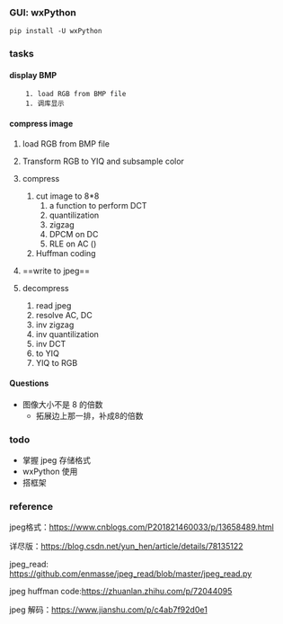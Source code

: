 ### GUI: wxPython

`pip install -U wxPython`

### tasks

#### display BMP

		1. load RGB from BMP file
		1. 调库显示

#### compress image

1. load RGB from BMP file
2. Transform RGB to YIQ and subsample color
3. compress
   1. cut image to 8*8
      1. a function to perform DCT
      2. quantilization
      3. zigzag
      4. DPCM on DC
      5. RLE on AC ()
   2. Huffman coding

4. ==write to jpeg==
5. decompress
   1. read jpeg
   2. resolve AC, DC
   3. inv zigzag
   4. inv quantilization
   5. inv DCT
   6. to YIQ
   7. YIQ to RGB



#### Questions

* 图像大小不是 8 的倍数
  * 拓展边上那一排，补成8的倍数



### todo

* 掌握 jpeg 存储格式
* wxPython 使用
* 搭框架





### reference

jpeg格式：https://www.cnblogs.com/P201821460033/p/13658489.html

详尽版：https://blog.csdn.net/yun_hen/article/details/78135122

jpeg_read: https://github.com/enmasse/jpeg_read/blob/master/jpeg_read.py

jpeg huffman code:https://zhuanlan.zhihu.com/p/72044095

jpeg 解码：https://www.jianshu.com/p/c4ab7f92d0e1



